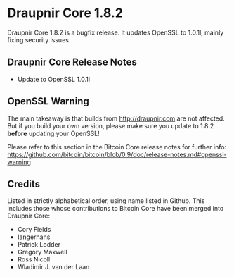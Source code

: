 # Draupnir Core 1.8.2

Draupnir Core 1.8.2 is a bugfix release. It updates OpenSSL to 1.0.1l, mainly fixing security issues.

## Draupnir Core Release Notes

* Update to OpenSSL 1.0.1l


## OpenSSL Warning

The main takeaway is that builds from http://draupnir.com are not affected. But if you build your own version,
please make sure you update to 1.8.2 **before** updating your OpenSSL!

Please refer to this section in the Bitcoin Core release notes for further info: https://github.com/bitcoin/bitcoin/blob/0.9/doc/release-notes.md#openssl-warning


## Credits

Listed in strictly alphabetical order, using name listed in Github. This
includes those whose contributions to Bitcoin Core have been merged
into Draupnir Core:

* Cory Fields
* langerhans
* Patrick Lodder
* Gregory Maxwell
* Ross Nicoll
* Wladimir J. van der Laan
